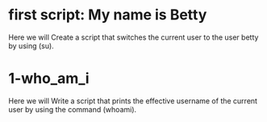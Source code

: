 # first script: My name is Betty
Here we will Create a script that switches the current user to the user betty by using (su).
# 1-who_am_i
Here we will Write a script that prints the effective username of the current user by using the command (whoami).
